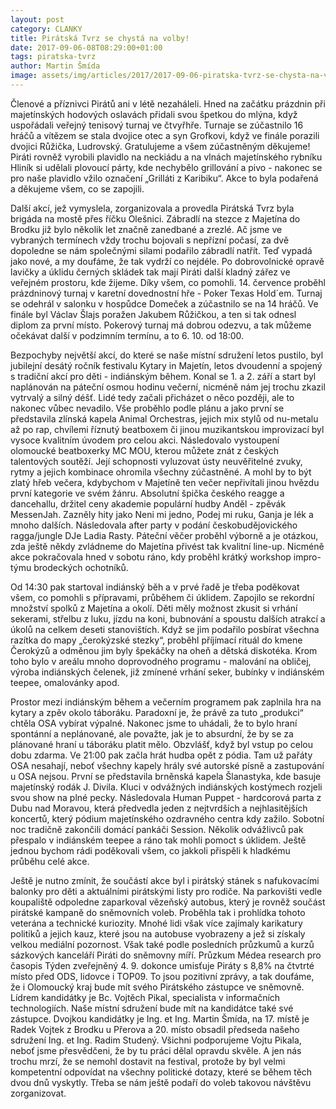 ```yaml
---
layout: post
category: CLANKY
title: Pirátská Tvrz se chystá na volby!
date: 2017-09-06-08T08:29:00+01:00  
tags: piratska-tvrz
author: Martin Šmída
image: assets/img/articles/2017/2017-09-06-piratska-tvrz-se-chysta-na-volby.jpg   #751x422 pixelu
---
```

Členové a příznivci Pirátů ani v létě nezaháleli. Hned na začátku prázdnin při majetínských hodových oslavách přidali svou špetkou do mlýna, když uspořádali veřejný tenisový turnaj ve čtvyřhře. Turnaje se zúčastnilo 16 hráčů a vítězem se stala dvojice otec a syn Grofkovi, když ve finále porazili dvojici Růžička, Ludrovský. Gratulujeme a všem zúčastněným děkujeme! Piráti rovněž vyrobili plavidlo na neckiádu a na vlnách majetínského rybníku Hliník si udělali plovoucí párty, kde nechybělo grillování a pivo - nakonec se pro naše plavidlo vžilo označení „Grilláti z Karibiku“. Akce to byla podařená a děkujeme všem, co se zapojili.

Další akcí, jež vymyslela, zorganizovala a provedla Pirátská Tvrz byla brigáda na mostě přes říčku Olešnici. Zábradlí na stezce z Majetína do Brodku již bylo několik let značně zanedbané a zrezlé. Ač jsme ve vybraných termínech vždy trochu bojovali s nepřízní počasí, za dvě dopoledne se nám společnými silami podařilo zábradlí natřít. Teď vypadá jako nové, a my doufáme, že tak vydrží co nejdéle. Po dobrovolnické opravě lavičky a úklidu černých skládek tak mají Piráti další kladný zářez ve veřejném prostoru, kde žijeme. Díky všem, co pomohli. 14. července proběhl prázdninový turnaj v karetní dovednostní hře - Poker Texas Hold´em. Turnaj se odehrál v salonku v hospůdce Domeček a zúčastnilo se na 14 hráčů. Ve finále byl Václav Šlajs poražen Jakubem Růžičkou, a ten si tak odnesl diplom za první místo. Pokerový turnaj má dobrou odezvu, a tak můžeme očekávat další v podzimním termínu, a to 6. 10. od 18:00.

Bezpochyby největší akcí, do které se naše místní sdružení letos pustilo, byl jubilejní desátý ročník festivalu Kytary in Majetín, letos dvoudenní a spojený s tradiční akcí pro děti - indiánským během. Konal se 1. a 2. září a start byl naplánován na páteční osmou hodinu večerní, nicméně nám jej trochu zkazil vytrvalý a silný déšť. Lidé tedy začali přicházet o něco později, ale to nakonec vůbec nevadilo. Vše proběhlo podle plánu a jako první se představila zlínská kapela Animal Orchestras, jejich mix stylů od nu-metalu až po rap, chvílemi říznutý beatboxem či jinou muzikantskou improvizací byl vysoce kvalitním úvodem pro celou akci. Následovalo vystoupení olomoucké beatboxerky MC MOU, kterou můžete znát z českých talentových soutěží. Její schopnosti vyluzovat ústy neuvěřitelné zvuky, rytmy a jejich kombinace ohromila všechny zúčastněné. A mohl by to být zlatý hřeb večera, kdybychom v Majetíně ten večer nepřivítali jinou hvězdu první kategorie ve svém žánru. Absolutní špička českého reagge a dancehallu, držitel ceny akademie populární hudby Anděl - zpěvák MessenJah. Zazněly hity jako Neni mi jedno, Podej mi ruku, Ganja je lék a mnoho dalších. Následovala after party v podání českobudějovického ragga/jungle DJe Ladia Rasty. Páteční věčer proběhl výborně a je otázkou, zda ještě někdy zvládneme do Majetína přivést tak kvalitní line-up. Nicméně akce pokračovala hned v sobotu ráno, kdy proběhl krátký workshop impro-týmu brodeckých ochotníků. 

Od 14:30 pak startoval indiánský běh a v prvé řadě je třeba poděkovat všem, co pomohli s přípravami, průběhem či úklidem. Zapojilo se rekordní množství spolků z Majetína a okolí. Děti měly možnost zkusit si vrhání sekerami, střelbu z luku, jízdu na koni, bubnování a spoustu dalších atrakcí a úkolů na celkem deseti stanovištích. Když se jim podařilo posbírat všechna razítka do mapy „čerokýzské stezky“, proběhl příjímací rituál do kmene Čerokýzů a odměnou jim byly špekáčky na oheň a dětská diskotéka. Krom toho bylo v areálu mnoho doprovodného programu - malování na obličej, výroba indiánských čelenek, již zmínené vrhání seker, bubínky v indiánském teepee, omalovánky apod.

Prostor mezi indiánským během a večerním programem pak zaplnila hra na kytary a zpěv okolo táboráku. Paradoxní je, že právě za tuto „produkci“ chtěla OSA vybírat výpalné. Nakonec jsme to uhádali, že to bylo hraní spontánní a neplánované, ale považte, jak je to absurdní, že by se za plánované hraní u táboráku platit mělo. Obzvlášť, když byl vstup po celou dobu zdarma. Ve 21:00 pak začla hrát hudba opět z pódia. Tam už pařáty OSA nesahají, neboť všechny kapely hrály své autorské písně a zastupování u OSA nejsou. První se představila brněnská kapela Šlanastyka, kde basuje majetínský rodák J. Divila. Kluci v odvážných indiánských kostýmech rozjeli svou show na plné pecky. Následovala Human Puppet - hardcorová parta z Dubu nad Moravou, která předvedla jeden z nejtvrdších a nejhlasitějších koncertů, který pódium majetínského ozdravného centra kdy zažilo. Sobotní noc tradičně zakončili domácí pankáči Session. Několik odvážlivců pak přespalo v indiánském teepee a ráno tak mohli pomoct s úklidem. Ještě jednou bychom rádi poděkovali všem, co jakkoli přispěli k hladkému průběhu celé akce.

Ještě je nutno zmínit, že součástí akce byl i pirátský stánek s nafukovacími balonky pro děti a aktuálními pirátskými listy pro rodiče. Na parkovišti vedle koupaliště odpoledne zaparkoval vězeňský autobus, který je rovněž součást pirátské kampaně do sněmovních voleb. Proběhla tak i prohlídka tohoto veterána a technické kuriozity. Mnohé lidi však více zajímaly karikatury politiků a jejich kauz, které jsou na autobuse vyobrazeny a jež si získaly velkou mediální pozornost. Však také podle posledních průzkumů a kurzů sázkových kanceláří Piráti do sněmovny míří. Průzkum Médea research pro časopis Týden zveřejněný 4. 9. dokonce umisťuje Piráty s 8,8% na čtvtrté místo před ODS, lidovce i TOP09. To jsou pozitivní zprávy, a tak doufáme, že i Olomoucký kraj bude mít svého Pirátského zástupce ve sněmovně. Lídrem kandidátky je Bc. Vojtěch Pikal, specialista v informačních technologiích. Naše místní sdružení bude mít na kandidátce také své zástupce. Dvojkou kandidátky je Ing. et Ing. Martin Šmída, na 17. místě je Radek Vojtek z Brodku u Přerova a 20. místo obsadil předseda našeho sdružení Ing. et Ing. Radim Studený. Všichni podporujeme Vojtu Pikala, neboť jsme přesvědčeni, že by tu práci dělal opravdu skvěle. A jen nás trochu mrzí, že se nemohl dostavit na festival, protože by byl velmi kompetentní odpovídat na všechny politické dotazy, které se během těch dvou dnů vyskytly. Třeba se nám ještě podaří do voleb takovou návštěvu zorganizovat. 